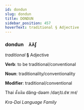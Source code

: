 ```yaml
---
id: dondun
slug: dondun
title: DONDUN
sidebar_position: 457
hoverText: traditional § Adjective
---
```


### dondun&emsp;<span kind="abugida">ʌ̃ʌ̃ʃ</span>

*traditional* **§** Adjective

**Verb**: to be traditional/conventional

**Noun**: traditionality/conventionality

**Modifier**: traditional/conventional

Thai ดั้งเดิม dâng-dəəm /daŋ˥˩.dɤːm˧/

*Kra-Dai Language Family*
